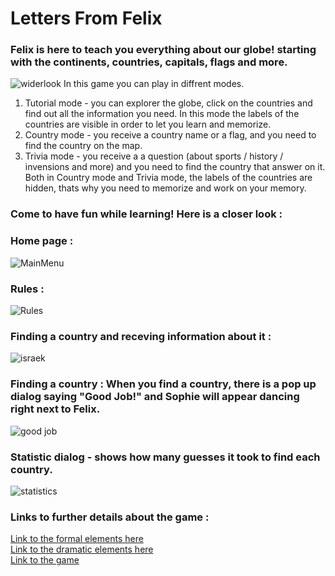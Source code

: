 # Letters From Felix
### Felix is here to teach you everything about our globe! starting with the continents, countries, capitals, flags and more.
![widerlook](https://user-images.githubusercontent.com/57447482/148088485-210bf53d-0a7d-4849-a4f3-cfce67f7f681.png)
In this game you can play in diffrent modes. <br />
1. Tutorial mode - you can explorer the globe, click on the countries and find out all the information you need. In this mode the labels of the countries are visible in order to let you learn and memorize.
2. Country mode - you receive a country name or a flag, and you need to find the country on the map.
3. Trivia mode - you receive a a question (about sports / history / invensions and more) and you need to find the country that answer on it.
 <br /> Both in Country mode and Trivia mode, the labels of the countries are hidden, thats why you need to memorize and work on your memory.
### Come to have fun while learning! Here is a closer look :
### Home page : 
![MainMenu](https://user-images.githubusercontent.com/57447482/148084314-e934edea-4457-46ea-95fa-f00a629c7bc5.png)
### Rules :
![Rules](https://user-images.githubusercontent.com/57447482/148087277-a625a625-0e1e-4667-8e3a-a2e6468bb2df.png)

### Finding a country and receving information about it :
![israek](https://user-images.githubusercontent.com/57447482/148087454-3e0717b3-b63b-455b-8b0b-56d008e8327d.png)
### Finding a country : When you find a country, there is a pop up dialog saying "Good Job!" and Sophie will appear dancing right next to Felix.
![good job](https://user-images.githubusercontent.com/57447482/148087547-da44a27c-c703-48f8-a794-1d88d948bc51.png)

### Statistic dialog - shows how many guesses it took to find each country.
![statistics](https://user-images.githubusercontent.com/57447482/148087789-d215ce13-db1b-499b-93b7-fa1dd270987f.png)


### Links to further details about the game :
[Link to the formal elements here](https://github.com/Sivannamma/LettersFromFelix-Unity/wiki)
<br />
[Link to the dramatic elements here](https://github.com/Sivannamma/LettersFromFelix-Unity/wiki/Dramatic-elements)
<br />
[Link to the game](https://sivannamma.itch.io/felixandsophie)